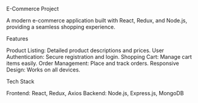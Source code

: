 E-Commerce Project

A modern e-commerce application built with React, Redux, and Node.js, providing a seamless shopping experience.

Features

Product Listing: Detailed product descriptions and prices.
User Authentication: Secure registration and login.
Shopping Cart: Manage cart items easily.
Order Management: Place and track orders.
Responsive Design: Works on all devices.

Tech Stack

Frontend: React, Redux, Axios
Backend: Node.js, Express.js, MongoDB
